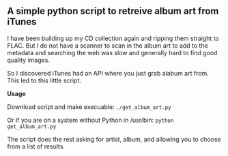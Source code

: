 ## A simple python script to retreive album art from iTunes

I have been building up my CD collection again and ripping them straight to FLAC. But I do not have a scanner to scan in the album art to add to the metadata and searching the web was slow and generally hard to find good quality images.

So I discovered iTunes had an API where you just grab alabum art from. This led to this little script.

**Usage**

Download script and make execuable:
`./get_album_art.py`

Or if you are on a system without Python in /usr/bin:
`python get_album_art.py`

The script does the rest asking for artist, album, and allowing you to choose from a list of results.